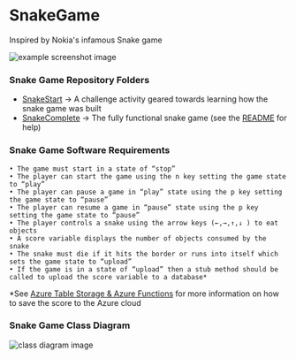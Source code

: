 # SnakeGame
Inspired by Nokia's infamous Snake game

![example screenshot image](https://github.com/Abtar/SnakeGame/blob/master/Screenshot.JPG "Snake Game Screenshot")



### Snake Game Repository Folders

- [SnakeStart](https://github.com/Abtar/SnakeGame/tree/master/SnakeStart) -> A challenge activity geared towards learning how the snake game was built 
- [SnakeComplete](https://github.com/Abtar/SnakeGame/tree/master/SnakeComplete) -> The fully functional snake game (see the [README](https://github.com/Abtar/SnakeGame/blob/master/SnakeStart/README) for help)



### Snake Game Software Requirements

    • The game must start in a state of “stop”
    • The player can start the game using the n key setting the game state to “play” 
    • The player can pause a game in “play” state using the p key setting the game state to “pause”
    • The player can resume a game in “pause” state using the p key setting the game state to “pause”
    • The player controls a snake using the arrow keys (←,→,↑,↓ ) to eat objects
    • A score variable displays the number of objects consumed by the snake
    • The snake must die if it hits the border or runs into itself which sets the game state to “upload”
    • If the game is in a state of “upload” then a stub method should be called to upload the score variable to a database*
*See [Azure Table Storage & Azure Functions](https://docs.microsoft.com/en-us/azure/azure-functions/functions-bindings-storage-table) for more information on how to save the score to the Azure cloud


### Snake Game Class Diagram

![class diagram image](https://github.com/Abtar/SnakeGame/blob/master/SnakeComplete/SnakeGameClassDiagram.jpg "Snake Game Class Diagram")

